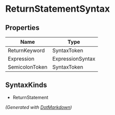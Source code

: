 # ReturnStatementSyntax

## Properties

| Name           | Type             |
| -------------- | ---------------- |
| ReturnKeyword  | SyntaxToken      |
| Expression     | ExpressionSyntax |
| SemicolonToken | SyntaxToken      |

## SyntaxKinds

* ReturnStatement

*\(Generated with [DotMarkdown](http://github.com/JosefPihrt/DotMarkdown)\)*